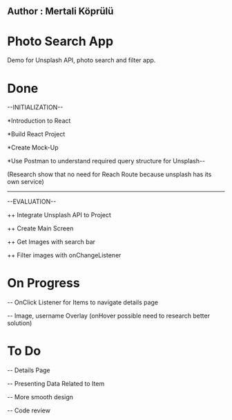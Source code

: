 ## Author : Mertali Köprülü

# Photo Search App
Demo for Unsplash API, photo search and filter app. 

# Done
--INITIALIZATION--

*Introduction to React

*Build React Project

*Create Mock-Up

*Use Postman to understand required query structure for Unsplash-- 

(Research show that no need for Reach Route because unsplash has its own service)

------------------
--EVALUATION--

++ Integrate Unsplash API to Project

++ Create Main Screen

++ Get Images with search bar

++ Filter images with onChangeListener


# On Progress

-- OnClick Listener for Items to navigate details page

-- Image, username Overlay (onHover possible need to research better solution)



# To Do

-- Details Page

-- Presenting Data Related to Item

-- More smooth design

-- Code review


